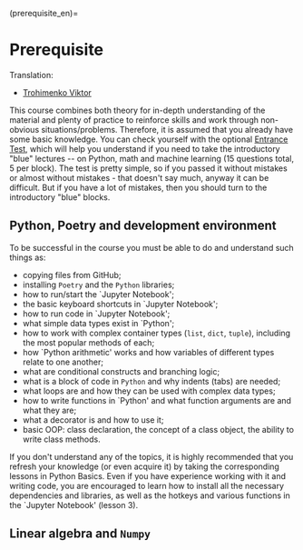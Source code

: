 (prerequisite_en)=

# Prerequisite

 Translation:

 - [Trohimenko Viktor](https://github.com/vtrokhymenko)


This course combines both theory for in-depth understanding of the material and plenty of practice to reinforce skills and work through non-obvious situations/problems. Therefore, it is assumed that you already have some basic knowledge. You can check yourself with the optional [Entrance Test](https://ods.ai/tracks/qmlcourse/blocks/ee9f2a26-6234-4a72-84a6-a05de035bb1a), which will help you understand if you need to take the introductory "blue" lectures -- on Python, math and machine learning (15 questions total, 5 per block). The test is pretty simple, so if you passed it without mistakes or almost without mistakes - that doesn't say much, anyway it can be difficult. But if you have a lot of mistakes, then you should turn to the introductory "blue" blocks.

## Python, Poetry and development environment

To be successful in the course you must be able to do and understand such things as:

- copying files from GitHub;
- installing `Poetry` and the `Python` libraries;
- how to run/start the `Jupyter Notebook';
- the basic keyboard shortcuts in `Jupyter Notebook';
- how to run code in `Jupyter Notebook';
- what simple data types exist in `Python';
- how to work with complex container types (`list`, `dict`, `tuple`), including the most popular methods of each;
- how `Python arithmetic' works and how variables of different types relate to one another;
- what are conditional constructs and branching logic;
- what is a block of code in `Python` and why indents (tabs) are needed;
- what loops are and how they can be used with complex data types;
- how to write functions in `Python' and what function arguments are and what they are;
- what a decorator is and how to use it;
- basic OOP: class declaration, the concept of a class object, the ability to write class methods.

If you don't understand any of the topics, it is highly recommended that you refresh your knowledge (or even acquire it) by taking the corresponding lessons in Python Basics. Even if you have experience working with it and writing code, you are encouraged to learn how to install all the necessary dependencies and libraries, as well as the hotkeys and various functions in the `Jupyter Notebook' (lesson 3).

## Linear algebra and `Numpy`


